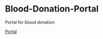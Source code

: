 # Blood-Donation-Portal
Portal for blood donation

<a href="https://sanjeev30798.github.io/Blood-Donation-Portal/">Portal</a>

